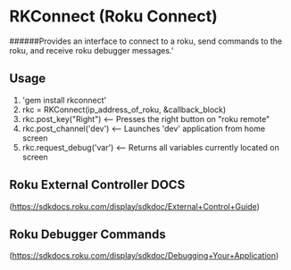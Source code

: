 # RKConnect (Roku Connect)
######Provides an interface to connect to a roku, send commands to the roku, and receive roku debugger messages.'

## Usage
1. 'gem install rkconnect'
2. rkc = RKConnect(ip_address_of_roku, &callback_block)
3. rkc.post_key("Right")     <-- Presses the right button on "roku remote"
4. rkc.post_channel('dev')   <-- Launches 'dev' application from home screen
5. rkc.request_debug('var')  <-- Returns all variables currently located on screen


## Roku External Controller DOCS
(https://sdkdocs.roku.com/display/sdkdoc/External+Control+Guide)

## Roku Debugger Commands
(https://sdkdocs.roku.com/display/sdkdoc/Debugging+Your+Application)
